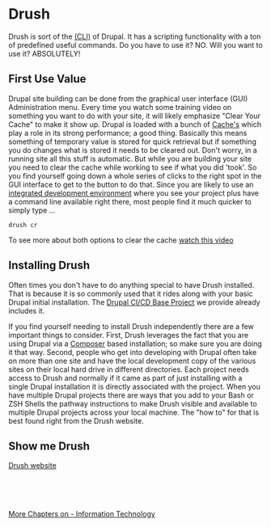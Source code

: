 # Drush

Drush is sort of the [(CLI)](https://www.techtarget.com/searchwindowsserver/definition/command-line-interface-CLI?Offer=abt_pubpro_AI-Insider) of Drupal.  It has a scripting functionality with a ton of predefined useful commands.  Do you have to use it? NO.  Will you want to use it? ABSOLUTELY!

## First Use Value

Drupal site building can be done from the graphical user interface (GUI) Administration menu.  Every time you watch some training video on something you want to do with your site, it will likely emphasize "Clear Your Cache" to make it show up.  Drupal is loaded with a bunch of [Cache's](https://www.drupal.org/docs/7/managing-site-performance-and-scalability/caching-to-improve-performance/caching-overview) which play a role in its strong performance; a good thing.  Basically this means something of temporary value is stored for quick retrieval but if something you do changes what is stored it needs to be cleared out.  Don't worry, in a running site all this stuff is automatic.  But while you are building your site you need to clear the cache while working to see if what you did 'took'.   So you find yourself going down a whole series of clicks to the right spot in the GUI interface to get to the button to do that.  Since you are likely to use an [integrated development environment](../ide.html) where you see your project plus have a command line available right there, most people find it much quicker to simply type …

`drush cr`

To see more about both options to clear the cache [watch this video](https://www.youtube.com/watch?v=-evRieC6Y3U&t=41s)

## Installing Drush

Often times you don't have to do anything special to have Drush installed.  That is because it is so commonly used that it rides along with your basic Drupal initial installation.  The [Drupal CI/CD Base Project](../book/drupalcicd) we provide already includes it.

If you find yourself needing to install Drush independently there are a few important things to consider.  First, Drush leverages the fact that you are using Drupal via a [Composer](../book/Novice.html#setting-up-your-basic-system) based installation; so make sure you are doing it that way.  Second, people who get into developing with Drupal often take on more than one site and have the local development copy of the various sites on their local hard drive in different directories.  Each project needs access to Drush and normally if it came as part of just installing with a single Drupal installation it is directly associated with the project.  When you have multiple Drupal projects there are ways that you add to your Bash or ZSH Shells the pathway instructions to make Drush visible and available to multiple Drupal projects across your local machine.  The "how to" for that is best found right from the Drush website.

## Show me Drush

 [Drush website](https://www.drush.org)

<br>
<br>
<br>

[More Chapters on - Information Technology](../chapters.md#information-technology)

